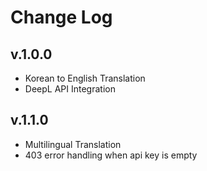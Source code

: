 # Change Log

## v.1.0.0

- Korean to English Translation
- DeepL API Integration

## v.1.1.0

- Multilingual Translation
- 403 error handling when api key is empty
